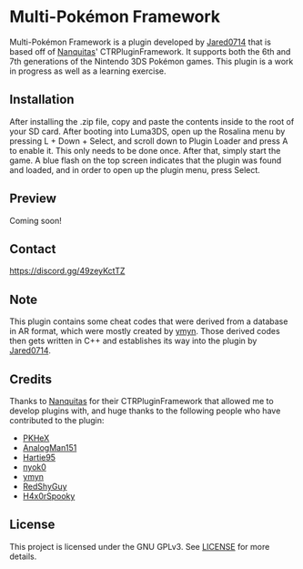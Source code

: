 # Multi-Pokémon Framework
Multi-Pokémon Framework is a plugin developed by [Jared0714](https://github.com/Jared0714) that is based off of [Nanquitas](https://github.com/Nanquitas/)' CTRPluginFramework. It supports both the 6th and 7th generations of the Nintendo 3DS Pokémon games. This plugin is a work in progress as well as a learning exercise.

## Installation
After installing the .zip file, copy and paste the contents inside to the root of your SD card. After booting into Luma3DS, open up the Rosalina menu by pressing L + Down + Select, and scroll down to Plugin Loader and press A to enable it. This only needs to be done once. After that, simply start the game. A blue flash on the top screen indicates that the plugin was found and loaded, and in order to open up the plugin menu, press Select.

## Preview
Coming soon!

## Contact
https://discord.gg/49zeyKctTZ

## Note
This plugin contains some cheat codes that were derived from a database in AR format, which were mostly created by [ymyn](https://gbatemp.net/members/ymyn.264104/). Those derived codes then gets written in C++ and establishes its way into the plugin by [Jared0714](https://github.com/Jared0714).

## Credits
Thanks to [Nanquitas](https://github.com/Nanquitas/) for their CTRPluginFramework that allowed me to develop plugins with, and huge thanks to the following people who have contributed to the plugin:
- [PKHeX](https://github.com/kwsch/PKHeX)
- [AnalogMan151](https://github.com/AnalogMan151)
- [Hartie95](https://github.com/Hartie95)
- [nyok0](https://github.com/nyok0)
- [ymyn](https://gbatemp.net/members/ymyn.264104/)
- [RedShyGuy](https://github.com/RedShyGuy/)
- [H4x0rSpooky](https://www.youtube.com/channel/UC-SFdCwwq3H1wJNKCsKMGPw)

## License
This project is licensed under the GNU GPLv3. See [LICENSE](https://github.com/Jared0714/Multi-PokemonFramework/blob/main/LICENSE) for more details.
